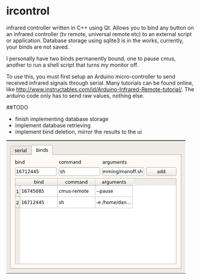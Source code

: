 # ircontrol
infrared controller written in C++ using Qt. Allows you to bind any button on an infrared controller (tv remote, universal remote etc) to an external script or application. Database storage using sqlite3 is in the works, currently, your binds are not saved.

I personally have two binds permanently bound, one to pause cmus, another to run a shell script that turns my monitor off.

To use this, you must first setup an Arduino micro-controller to send received infrared signals through serial. Many tutorials can be found online, like http://www.instructables.com/id/Arduino-Infrared-Remote-tutorial/. The arduino code only has to send raw values, nothing else.

##TODO
- finish implementing database storage
- implement database retrieving
- implement bind deletion, mirror the results to the ui

![example image](https://raw.githubusercontent.com/daniel-Jones/ircontrol/master/image.png)

